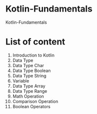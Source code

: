 # Kotlin-Fundamentals
Kotlin-Fundamentals
# List of content
1. Introduction to Kotlin
2. Data Type
3. Data Type Char
4. Data Type Boolean
5. Data Type String
6. Variable
7. Data Type Array
8. Data Type Range
9. Math Operation
10. Comparison Operation
11. Boolean Operators
